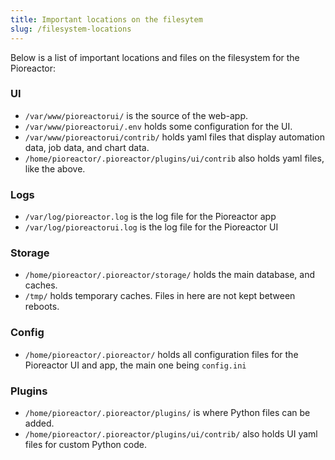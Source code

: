 ```yaml
---
title: Important locations on the filesytem
slug: /filesystem-locations
---
```



Below is a list of important locations and files on the filesystem for the Pioreactor:


### UI

 - `/var/www/pioreactorui/` is the source of the web-app.
 - `/var/www/pioreactorui/.env` holds some configuration for the UI.
 - `/var/www/pioreactorui/contrib/` holds yaml files that display automation data, job data, and chart data.
 - `/home/pioreactor/.pioreactor/plugins/ui/contrib` also holds yaml files, like the above.


### Logs

 - `/var/log/pioreactor.log` is the log file for the Pioreactor app
 - `/var/log/pioreactorui.log` is the log file for the Pioreactor UI


### Storage

 - `/home/pioreactor/.pioreactor/storage/` holds the main database, and caches.
 - `/tmp/` holds temporary caches. Files in here are not kept between reboots.

### Config

 - `/home/pioreactor/.pioreactor/` holds all configuration files for the Pioreactor UI and app, the main one being `config.ini`


### Plugins

 - `/home/pioreactor/.pioreactor/plugins/` is where Python files can be added.
 - `/home/pioreactor/.pioreactor/plugins/ui/contrib/` also holds UI yaml files for custom Python code.

